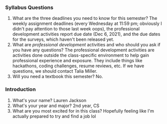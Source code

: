 ### Syllabus Questions
1. What are the three deadlines you need to know for this semester?
The weekly assignment deadlines (every Wednesday at 11:59 pm; obviously I didn't pay attention to those last week oops), the professional development activities report due date (Dec 6, 2021), and the due dates for the surveys, which haven't been released yet.
2. What are *professional development* activities and who should you ask if you have any questions?
The professional development activities are activities done outside the class-specific environment to help gain professional experience and exposure. They include things like hackathons, coding challenges, resume reviews, etc. If we have questions, we should contact Talia Miller. 
3. Will you need a textbook this semester?
No.
### Introduction
1. What's your name?
Lauren Jackson
2. What's your year and major?
2nd year, CS
3. What are you most excited for in this class?
Hopefully feeling like I'm actually prepared to try and find a job lol